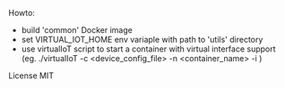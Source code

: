 Howto:
* build 'common' Docker image
* set VIRTUAL_IOT_HOME env variaple with path to 'utils' directory
* use virtualIoT script to start a container with virtual interface support (eg. ./virtualIoT -c <device_config_file> -n <container_name> -i <image>)

License MIT